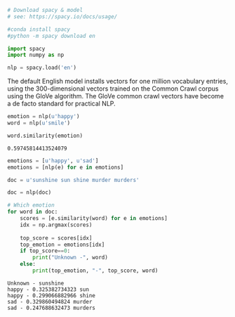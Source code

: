 

```python
# Download spacy & model
# see: https://spacy.io/docs/usage/

#conda install spacy
#python -m spacy download en
```


```python
import spacy
import numpy as np

nlp = spacy.load('en')
```

The default English model installs vectors for one million vocabulary entries, using the 300-dimensional vectors trained on the Common Crawl corpus using the GloVe algorithm. The GloVe common crawl vectors have become a de facto standard for practical NLP.


```python
emotion = nlp(u'happy')
word = nlp(u'smile')

word.similarity(emotion)
```




    0.59745814413524079




```python
emotions = [u'happy', u'sad']
emotions = [nlp(e) for e in emotions]

doc = u'sunshine sun shine murder murders'

doc = nlp(doc)

# Which emotion
for word in doc:
    scores = [e.similarity(word) for e in emotions]
    idx = np.argmax(scores)
    
    top_score = scores[idx]
    top_emotion = emotions[idx]
    if top_score==0:
        print("Unknown -", word)
    else:
        print(top_emotion, "-", top_score, word)
```

    Unknown - sunshine
    happy - 0.325382734323 sun
    happy - 0.299066882966 shine
    sad - 0.329860494824 murder
    sad - 0.247688632473 murders

